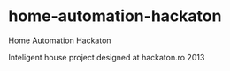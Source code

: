 home-automation-hackaton
========================

Home Automation Hackaton

Inteligent house project designed at hackaton.ro 2013


